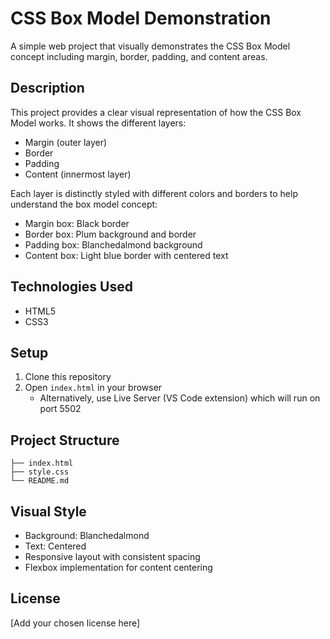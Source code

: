 # CSS Box Model Demonstration

A simple web project that visually demonstrates the CSS Box Model concept including margin, border, padding, and content areas.

## Description

This project provides a clear visual representation of how the CSS Box Model works. It shows the different layers:
- Margin (outer layer)
- Border
- Padding
- Content (innermost layer)

Each layer is distinctly styled with different colors and borders to help understand the box model concept:
- Margin box: Black border
- Border box: Plum background and border
- Padding box: Blanchedalmond background
- Content box: Light blue border with centered text

## Technologies Used

- HTML5
- CSS3

## Setup

1. Clone this repository
2. Open `index.html` in your browser
   - Alternatively, use Live Server (VS Code extension) which will run on port 5502

## Project Structure

```
├── index.html
├── style.css
└── README.md
```

## Visual Style

- Background: Blanchedalmond
- Text: Centered
- Responsive layout with consistent spacing
- Flexbox implementation for content centering

## License

[Add your chosen license here]